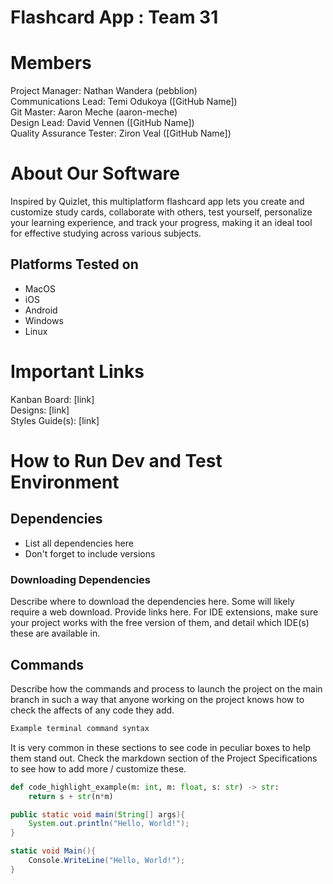 # Flashcard App : Team 31
# Members
Project Manager: Nathan Wandera (pebblion)\
Communications Lead: Temi Odukoya ([GitHub Name])\
Git Master: Aaron Meche (aaron-meche)\
Design Lead: David Vennen ([GitHub Name])\
Quality Assurance Tester: Ziron Veal ([GitHub Name])

# About Our Software

Inspired by Quizlet, this multiplatform flashcard app lets you create and customize study cards, collaborate with others, test yourself, personalize your learning experience, and track your progress, making it an ideal tool for effective studying across various subjects.

## Platforms Tested on
- MacOS
- iOS
- Android
- Windows
- Linux
# Important Links
Kanban Board: [link]\
Designs: [link]\
Styles Guide(s): [link]

# How to Run Dev and Test Environment

## Dependencies
- List all dependencies here
- Don't forget to include versions
### Downloading Dependencies
Describe where to download the dependencies here. Some will likely require a web download. Provide links here. For IDE extensions, make sure your project works with the free version of them, and detail which IDE(s) these are available in. 

## Commands
Describe how the commands and process to launch the project on the main branch in such a way that anyone working on the project knows how to check the affects of any code they add.

```sh
Example terminal command syntax
```

It is very common in these sections to see code in peculiar boxes to help them stand out. Check the markdown section of the Project Specifications to see how to add more / customize these.

```python
def code_highlight_example(m: int, m: float, s: str) -> str:
	return s + str(n*m)
```

```java
public static void main(String[] args){
	System.out.println("Hello, World!");
}
```

```c#
static void Main(){
	Console.WriteLine("Hello, World!");
}
```
